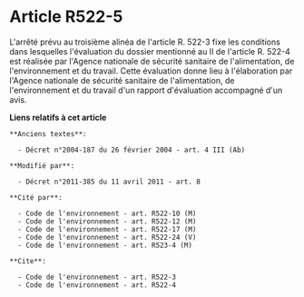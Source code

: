 # Article R522-5

L'arrêté prévu au troisième alinéa de l'article R. 522-3 fixe les conditions dans lesquelles l'évaluation du dossier
mentionné au II de l'article R. 522-4 est réalisée par l'Agence nationale de sécurité sanitaire de l'alimentation, de
l'environnement et du travail. Cette évaluation donne lieu à l'élaboration par l'Agence nationale de sécurité sanitaire de
l'alimentation, de l'environnement et du travail d'un rapport d'évaluation accompagné d'un avis.

**Liens relatifs à cet article**

	**Anciens textes**:

	  - Décret n°2004-187 du 26 février 2004 - art. 4 III (Ab)

	**Modifié par**:

	  - Décret n°2011-385 du 11 avril 2011 - art. 8

	**Cité par**:

	  - Code de l'environnement - art. R522-10 (M)
	  - Code de l'environnement - art. R522-12 (M)
	  - Code de l'environnement - art. R522-17 (M)
	  - Code de l'environnement - art. R522-24 (V)
	  - Code de l'environnement - art. R523-4 (M)

	**Cite**:

	  - Code de l'environnement - art. R522-3
	  - Code de l'environnement - art. R522-4

